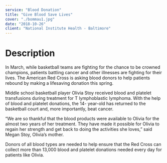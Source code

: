 ```yaml
---
service: "Blood Donation"
title: "Give Blood Save Lives"
cover: "./bommau1.jpg"
date: "2018-10-26"
client: "National Institute Health - Baltimore"
---
```

# Description

In March, while basketball teams are fighting for the chance to be crowned champions, patients battling cancer and other illnesses are fighting for their lives. The American Red Cross is asking blood donors to help patients rebound by making a lifesaving donation this spring.


Middle school basketball player Olivia Stoy received blood and platelet transfusions during treatment for T lymphoblastic lymphoma. With the help of blood and platelet donations, the 14- year-old has returned to the basketball court and, more importantly, beat cancer.


“We are so thankful that the blood products were available to Olivia for the almost two years of her treatment. They have made it possible for Olivia to regain her strength and get back to doing the activities she loves,” said Megan Stoy, Olivia’s mother.


Donors of all blood types are needed to help ensure that the Red Cross can collect more than 13,000 blood and platelet donations needed every day for patients like Olivia.

